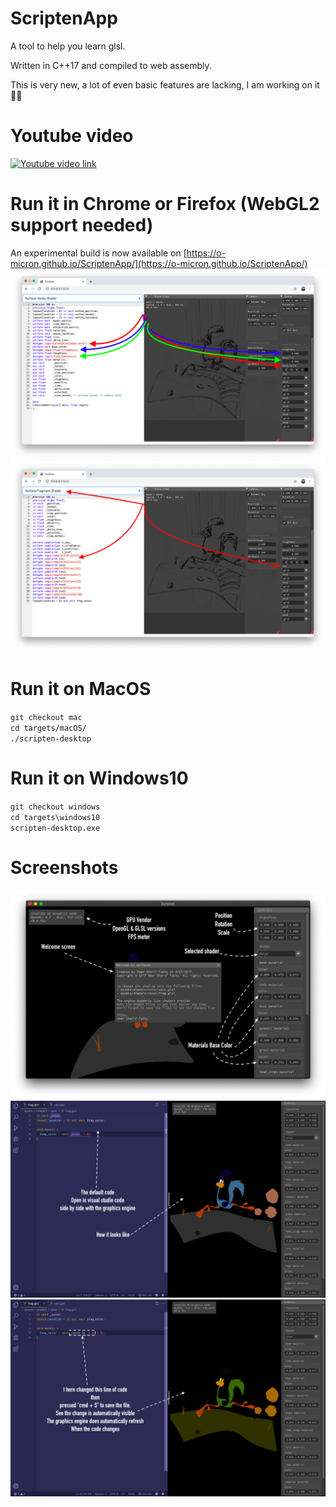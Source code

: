 # ScriptenApp
A tool to help you learn glsl.

Written in C++17 and compiled to web assembly.

This is very new, a lot of even basic features are lacking, I am working on it 💪🏻

# Youtube video
[![Youtube video link](https://i9.ytimg.com/vi/9B1MsXXYhcw/mqdefault.jpg?time=1579964477122&sqp=CPCvsfEF&rs=AOn4CLAdnQu6--HEwulaQSJDE-8hcLRV5g)](https://youtu.be/9B1MsXXYhcw)

# Run it in Chrome or Firefox (WebGL2 support needed)
An experimental build is now available on [https://o-micron.github.io/ScriptenApp/](https://o-micron.github.io/ScriptenApp/)
![Alt text](/screenshots/vertex_shader_uniforms.png "vertex shader uniforms")
![Alt text](/screenshots/fragment_shader_uniforms.png "fragment shader uniforms")

# Run it on MacOS
`git checkout mac` \
`cd targets/macOS/` \
`./scripten-desktop`

# Run it on Windows10
`git checkout windows` \
`cd targets\windows10` \
`scripten-desktop.exe`

# Screenshots
![Alt text](/screenshots/hello.png "Welcome")
![Alt text](/screenshots/before.png "Before")
![Alt text](/screenshots/after.png "After")
